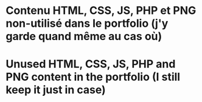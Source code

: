 # Contenu HTML, CSS, JS, PHP et PNG non-utilisé dans le portfolio (j'y garde quand même au cas où)

# Unused HTML, CSS, JS, PHP and PNG content in the portfolio (I still keep it just in case)
